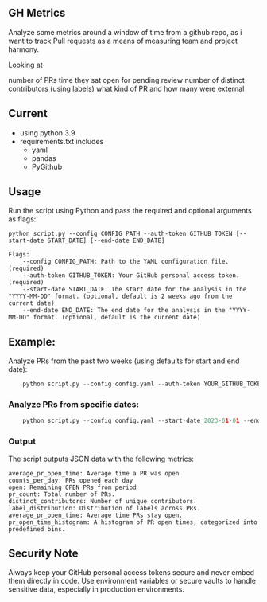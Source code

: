 ## GH Metrics

Analyze some metrics around a window of time from a github repo, as i want to track Pull requests as a means of measuring team and project harmony.

Looking at

number of PRs
time they sat open for pending review
number of distinct contributors
(using labels) what kind of PR and how many were external

## Current

- using python 3.9
- requirements.txt includes
    - yaml
    - pandas
    - PyGithub


## Usage
Run the script using Python and pass the required and optional arguments as flags:

```
python script.py --config CONFIG_PATH --auth-token GITHUB_TOKEN [--start-date START_DATE] [--end-date END_DATE]
```

```
Flags:
    --config CONFIG_PATH: Path to the YAML configuration file. (required)
    --auth-token GITHUB_TOKEN: Your GitHub personal access token. (required)
    --start-date START_DATE: The start date for the analysis in the "YYYY-MM-DD" format. (optional, default is 2 weeks ago from the current date)
    --end-date END_DATE: The end date for the analysis in the "YYYY-MM-DD" format. (optional, default is the current date)
```


## Example:

Analyze PRs from the past two weeks (using defaults for start and end date):

```python
    python script.py --config config.yaml --auth-token YOUR_GITHUB_TOKEN
```

### Analyze PRs from specific dates:

```python
    python script.py --config config.yaml --start-date 2023-01-01 --end-date 2023-01-15 --auth-token YOUR_GITHUB_TOKEN
```

### Output

The script outputs JSON data with the following metrics:

    average_pr_open_time: Average time a PR was open
    counts_per_day: PRs opened each day
    open: Remaining OPEN PRs from period
    pr_count: Total number of PRs.
    distinct_contributors: Number of unique contributors.
    label_distribution: Distribution of labels across PRs.
    average_pr_open_time: Average time PRs stay open.
    pr_open_time_histogram: A histogram of PR open times, categorized into predefined bins.

## Security Note

Always keep your GitHub personal access tokens secure and never embed them directly in code. Use environment variables or secure vaults to handle sensitive data, especially in production environments.
